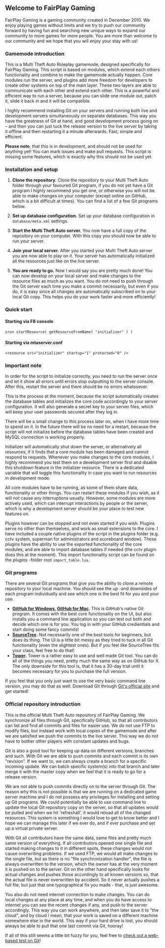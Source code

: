 ## Welcome to FairPlay Gaming

FairPlay Gaming is a gaming community created in December 2010. We enjoy playing games without limits and we try to push our community forward by having fun and searching new unique ways to expand our community to more games for more people. You are more than welcome to our community and we hope that you will enjoy your stay with us!

### Gamemode introduction

This is a Multi Theft Auto Roleplay gamemode, designed specifically for FairPlay Gaming. This script is based on modules, which extend each others functionality and combine to make the gamemode actually happen. Core modules run the server, and plugins add more freedom for developers to create other systems on top of the main layer. These two layers are able to communicate with each other and extend each other. This is a powerful and efficient way to run a server, because you can slide one module out, patch it, slide it back in and it will be compatible.

I highly recommend installing Git on your servers and running both live and development servers simultaneously on separate databases. This way you have the greatness of Git at hand, and good development process going on – and then you can just tuck the release version to the live server by taking it offline and then restarting it a minute afterwards. Fast, simple and efficient.

**Please note**, that this is in development, and should not be used for anything yet! You can mark issues and make pull requests. This script is missing some features, which is exactly why this should not be used yet.

### Installation and setup

1. **Clone the repository.** Clone the repository to your Multi Theft Auto folder through your favoured Git program, if you do not yet have a Git program I highly recommend you get one, or otherwise you will not be able to make changes on your computer (except online on GitHub, which is a bit difficult at times). You can find a list of a few Git programs below.

2. **Set up database configuration.** Set up your database configuration in `database/meta.xml` settings.

3. **Start the Multi Theft Auto server.** You now have a full copy of the repository on your computer. With this copy you should now be able to run your server.

4. **Join your local server.** After you started your Multi Theft Auto server you are now able to play on it. Your server has automatically initialized all the resources just like on the live server.

5. **You are ready to go.** Now I would say you are pretty much done! You can now develop on your local server and make changes to the resource files as much as you want. You do not need to push through the Git server each time you make a commit necessarily, but even if you do, it is easy since all changes are automatically subscribed on to your local Git copy. This helps you do your work faster and more efficiently!

### Quick start

#### Starting via F8 console

`srun startResource( getResourceFromName( "initializer" ) )`

#### Starting via mtaserver.conf

`<resource src="initializer" startup="1" protected="0" />`

### Important note

In order for the script to initialize correctly, you need to run the server once and let it show all errors until errors stop outputting to the server console. After this, restart the server and there should be no errors whatsoever.

This is the process at the moment, because the script automatically creates the database tables and initializes the core code accordingly to your server configuration. It will also generate a secret key to your server files, which will keep your user passwords secured after they log in.

There will be a small change to this process later on, when I have more time to spend on it. In the future there will be no need for a restart, because the script will not initialize before the database tables have been created and MySQL connection is working properly.

Initializer will automatically shut down the server, or alternatively all resources, if it finds that a core module has been damaged and cannot respond to requests. Whenever you make changes to the core modules, I highly recommend you test them on a development server first and disable this shutdown feature in the initializer resource. There is a dedicated variable that will toggle this functionality in case you want to run resources in development mode.

All core modules have to be running, as some of them share data, functionality or other things. You can restart these modules if you wish, as it will not cause any interruptions usually. However, some modules are more actively used, which can interrupt interactions by people or the server, which is why a development server should be your place to test new features on.

Plugins however can be stopped and not even started if you wish. Plugins serve no other than themselves, and work as small extensions to the core. I have included a couple native plugins of the script in the plugins folder (e.g. cctv system, superman for administrators and scoreboard window). These plugins have the ability to use the exported functionality of the core modules, and are able to import database tables if needed (the cctv plugin does this at the moment). This import functionality script can be found on the *plugins* -folder root `import_table.lua`.

### Git programs

There are several Git programs that give you the ability to clone a remote repository to your local machine. You should see the up -and downsides of each program individually and see which one is the best fit for you and your use.

* **[GitHub for Windows](https://windows.github.com/), [GitHub for Mac](https://mac.github.com/).** This is GitHub's native Git program. It comes with the best core functionality on the UI, but also installs you a command line application so you can test out both and decide which one is for you. You log in with your GitHub credientials and start doing some fancy commits!
* **[SourceTree](http://www.sourcetreeapp.com/).** Not necessarily one of the best tools for beginners, but does its thing. The UI is a little bit messy as they tried to tuck in all Git functionality (even the slightest ones). But if you feel like SourceTree fits your class, feel free to do that!
* **[Tower](http://www.git-tower.com/).** Tower is a rather easy to use and well made Git tool. You can do all of the things you need, pretty much the same way as on GitHub for X. The only downside for this tool is, that it has a 30-day trial until it becomes necessary for you to purchase the full version.

If you feel that you only just want to use the very basic command line version, you may do that as well. Download Git through [Git's official site](http://git-scm.com/) and get started!

### Official repository introduction

This is the official Multi Theft Auto repository of FairPlay Gaming. We synchronize all files through Git, specifically GitHub, so that all contributors can list and find all commits and files for easier use. We do not use FTP to modify files, but instead work with local copies of the gamemode and after we are satisfied we push the commits to the live server. This way we do not have to bother other players with constant updates and bugs.

Git is also a good tool for keeping up data on different versions, branches and such. With Git we are able to push commits and each commit is its own "revision". If we want to, we can always create a branch for a specific incoming update. We can batch specific system(s) into that branch and later merge it with the master copy when we feel that it is ready to go for a release version.

We are not able to push commits directly on to the server through Git. The reason why this is not possible is that we are running on a dedicated game server machine and I do not possess any privileges for installing and setting up Git programs. We could potentially be able to use command line to update the local Git repository copy on the server, so that all updates would be pulled and when we hit 'refreshall', it would reload all of the changed resources. This system is something I would love to get to know better and I hope we can manage this later if we ever do, and if ever purchase and set up a virtual private server.

With Git all contributors have the same data, same files and pretty much same version of everything. If all contributors opened one single file and started making changes to it in different spots, these changes would not cause overwriting problems. If we used FTP, we would all make changes to the single file, but as there is no "file synchronization handler", the file is always overwritten to the version, which the owner has at the very moment it is pushed on to the server. Git on the other hand specifically looks for actual changes and pushes those accordingly to all known versions so, that the actual file is never overwritten by accident. So it never actually pushes a full file, but just that one typographical fix you made - that, is just awesome.

You also do not need internet connection to make changes. You can do local changes at any place at any time, and when you do have access to internet you can see the recent changes if any, and push to the server accordingly. This way you can work anywhere, and then later save it to "the cloud", and by cloud I mean, that your work is saved on a different machine somewhere else in the world. This way if your hard drive is lost, you should always be able to pull that one last commit via Git, hooray!

If all of this still seems a little bit fuzzy for you, feel free to [check out a web-based test on Git](https://try.github.io/)!
